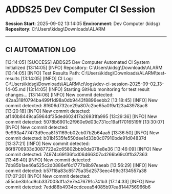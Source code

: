 ﻿# ADDS25 Dev Computer CI Session

**Session Start**: 2025-09-02 13:14:05
**Environment**: Dev Computer (kidsg)
**Repository**: C:\Users\kidsg\Downloads\ALARM

---

## CI AUTOMATION LOG

[13:14:05] [SUCCESS] ADDS25 Dev Computer Automated CI System Initialized
[13:14:05] [INFO] Repository: C:\Users\kidsg\Downloads\ALARM
[13:14:05] [INFO] Test Results Path: C:\Users\kidsg\Downloads\ALARM\test-results
[13:14:05] [INFO] CI Log: C:\Users\kidsg\Downloads\ALARM\ci\logs\dev-ci-session-2025-09-02_13-14-05.md
[13:14:05] [INFO] Starting GitHub monitoring for test result changes...
[13:14:06] [INFO] New commit detected: 42aa318f0794ba499f1d98a0db9443f8896eebb2
[13:18:45] [INFO] New commit detected: 8f606d732ce29a807c2be65a0f9a123a43978ac8
[13:20:18] [INFO] New commit detected: af140b8449ca5964df35ded602417a26931fa995
[13:29:36] [INFO] New commit detected: 5078b6901c2f960e9d03c731cc19af17016519ff
[13:30:07] [INFO] New commit detected: 9e993a477473d9eea8151169cb02cb07b2b64aa5
[13:36:50] [INFO] New commit detected: b01b1535fe550dee1d33b0c07910bde91d04837d
[13:37:21] [INFO] New commit detected: 86f8706933d3087722e2c65802bbb0da078e8e36
[13:46:09] [INFO] New commit detected: 74974c69136fcd06466307cd266b69c0ffb37363
[13:46:40] [INFO] New commit detected: 7db85b1ae46a525c2d0886ef6c1777b8b97eaeab
[13:56:29] [INFO] New commit detected: b57f18a83c85175a35d2573eec499c3f34557a38
[17:07:20] [INFO] New commit detected: a55cbe3b1cd9cb337003df1a2e7e476791c741b3
[17:14:33] [INFO] New commit detected: 7edd88b4934ccdceea54085b97ea8144756966b6
